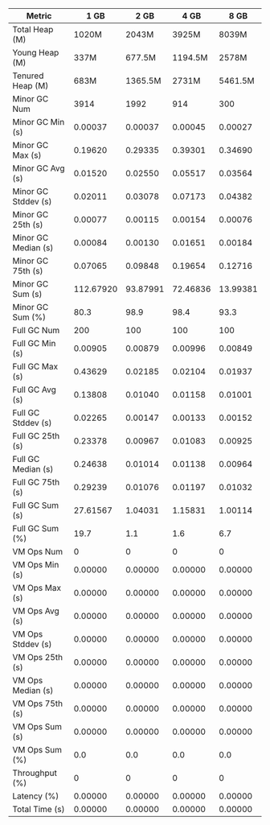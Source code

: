 | Metric | 1 GB | 2 GB | 4 GB | 8 GB |
|------|----|----|----|----|
| Total Heap (M) | 1020M | 2043M | 3925M | 8039M |
| Young Heap (M) | 337M | 677.5M | 1194.5M | 2578M |
| Tenured Heap (M) | 683M | 1365.5M | 2731M | 5461.5M |
| Minor GC Num | 3914 | 1992 | 914 | 300 |
| Minor GC Min (s) | 0.00037 | 0.00037 | 0.00045 | 0.00027 |
| Minor GC Max (s) | 0.19620 | 0.29335 | 0.39301 | 0.34690 |
| Minor GC Avg (s) | 0.01520 | 0.02550 | 0.05517 | 0.03564 |
| Minor GC Stddev (s) | 0.02011 | 0.03078 | 0.07173 | 0.04382 |
| Minor GC 25th (s) | 0.00077 | 0.00115 | 0.00154 | 0.00076 |
| Minor GC Median (s) | 0.00084 | 0.00130 | 0.01651 | 0.00184 |
| Minor GC 75th (s) | 0.07065 | 0.09848 | 0.19654 | 0.12716 |
| Minor GC Sum (s) | 112.67920 | 93.87991 | 72.46836 | 13.99381 |
| Minor GC Sum (%) | 80.3 | 98.9 | 98.4 | 93.3 |
| Full GC Num | 200 | 100 | 100 | 100 |
| Full GC Min (s) | 0.00905 | 0.00879 | 0.00996 | 0.00849 |
| Full GC Max (s) | 0.43629 | 0.02185 | 0.02104 | 0.01937 |
| Full GC Avg (s) | 0.13808 | 0.01040 | 0.01158 | 0.01001 |
| Full GC Stddev (s) | 0.02265 | 0.00147 | 0.00133 | 0.00152 |
| Full GC 25th (s) | 0.23378 | 0.00967 | 0.01083 | 0.00925 |
| Full GC Median (s) | 0.24638 | 0.01014 | 0.01138 | 0.00964 |
| Full GC 75th (s) | 0.29239 | 0.01076 | 0.01197 | 0.01032 |
| Full GC Sum (s) | 27.61567 | 1.04031 | 1.15831 | 1.00114 |
| Full GC Sum (%) | 19.7 | 1.1 | 1.6 | 6.7 |
| VM Ops Num | 0 | 0 | 0 | 0 |
| VM Ops Min (s) | 0.00000 | 0.00000 | 0.00000 | 0.00000 |
| VM Ops Max (s) | 0.00000 | 0.00000 | 0.00000 | 0.00000 |
| VM Ops Avg (s) | 0.00000 | 0.00000 | 0.00000 | 0.00000 |
| VM Ops Stddev (s) | 0.00000 | 0.00000 | 0.00000 | 0.00000 |
| VM Ops 25th (s) | 0.00000 | 0.00000 | 0.00000 | 0.00000 |
| VM Ops Median (s) | 0.00000 | 0.00000 | 0.00000 | 0.00000 |
| VM Ops 75th (s) | 0.00000 | 0.00000 | 0.00000 | 0.00000 |
| VM Ops Sum (s) | 0.00000 | 0.00000 | 0.00000 | 0.00000 |
| VM Ops Sum (%) | 0.0 | 0.0 | 0.0 | 0.0 |
| Throughput (%) | 0 | 0 | 0 | 0 |
| Latency (%) | 0.00000 | 0.00000 | 0.00000 | 0.00000 |
| Total Time (s) | 0.00000 | 0.00000 | 0.00000 | 0.00000 |
